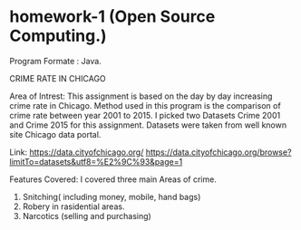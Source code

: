 # homework-1 (Open Source Computing.)

Program Formate : Java.


 CRIME RATE IN CHICAGO 

Area of Intrest:
This assignment is based on the day by day increasing crime rate in Chicago. Method used in this program is the comparison of crime rate between year 2001 to 2015. I picked two Datasets Crime 2001 and Crime 2015 for this assignment. Datasets were taken from well known site Chicago data portal.

Link: https://data.cityofchicago.org/
      https://data.cityofchicago.org/browse?limitTo=datasets&utf8=%E2%9C%93&page=1
      
Features Covered:
I covered three main Areas of crime. 
1) Snitching( including money, mobile, hand bags)
2) Robery in rasidential areas.
3) Narcotics (selling and purchasing)
